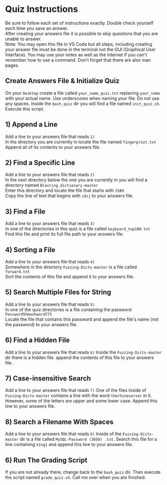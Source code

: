 # Quiz Instructions
Be sure to follow each set of instructions exactly. Double check yourself each time you save an answer.  
After creating your answers file it is possible to skip questions that you are unable to answer.  
Note: You may open this file in VS Code but all steps, including creating your answer file must be done in the terminal not the GUI (Graphical User Interface). You may use your notes as well as the internet if you can't remember how to use a command. Don't forget that there are also man pages.

## Create Answers File & Initialize Quiz
On your `Desktop` create a file called `your_name_quiz.txt` replacing `your_name` with your actual name. Use underscores when naming your file. Do not use any spaces.
Inside the `bash_quiz` dir you will find a file named `init_quiz.sh`. Execute this script.


## 1) Append a Line
Add a line to your answers file that reads `1)`  
In the directory you are currently in locate the file named `fingerprint.txt`  
Append all of its contents to your answers file.  

## 2) Find a Specific Line
Add a line to your answers file that reads `2)`  
In the next directory below the one you are currently in you will find a directory named `Blasting_dictionary-master`  
Enter this directory and locate the file that starts with `3389`  
Copy the line of text that begins with `idcj` to your answers file.  

## 3) Find a File
Add a line to your answers file that reads `3)`  
In one of the directories in this quiz is a file called `keyboard_top100.txt`  
Find this file and print its full file path to your answers file.

## 4) Sorting a File
Add a line to your answers file that reads `4)`  
Somewhere in the directory `Fuzzing-Dicts-master` is a file called `forward.txt`  
Sort the contents of this file and append it to your answers file.  

## 5) Search Multiple Files for String
Add a line to your answers file that reads `5)`  
In one of the quiz directories is a file containing the password `PasswordShmashword775`  
Locate the file that contains this password and append the file's name (not the password) to your answers file.  

## 6) Find a Hidden File
Add a line to your answers file that reads `6)`
Inside the `Fuzzing-Dicts-master` dir there is a hidden file. append the contents of this file to your answers file.

## 7) Case-insensitive Search
Add a line to your answers file that reads `7)`
One of the files inside of `Fuzzing-Dicts-master` contains a line with the word `therhinoserver` in it. However, some of the letters are upper and some lower case. Append this line to your answers file.

## 8) Search a Filename With Spaces
Add a line to your answers file that reads `8)`
Inside of the `Fuzzing-Dicts-master` dir is a file called `MySQL-Password (3050) .txt`. Search this file for a line containing `k1ng1` and append this line to your answers file.

## 6) Run The Grading Script
If you are not already there, change back to the `bash_quiz` dir. Then execute the script named `grade_quiz.sh`. Call me over when you are finished.
